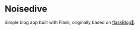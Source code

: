 # Noisedive
Simple blog app built with Flask, originally based on [flaskBlog📜](https://dogukanurker.com/flaskblog).